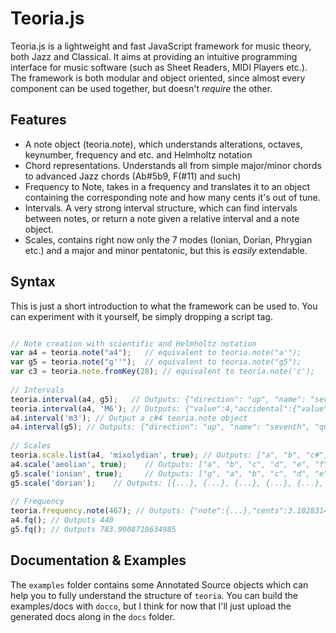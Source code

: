 Teoria.js
=========

Teoria.js is a lightweight and fast JavaScript framework for music theory, both Jazz and Classical. 
It aims at providing an intuitive programming interface for music software (such as Sheet Readers, MIDI Players etc.).
The framework is both modular and object oriented, since almost every component can be used together, but doesn't *require* the other.

Features
---------

 - A note object (teoria.note), which understands alterations, octaves, keynumber, frequency and etc. and Helmholtz notation
 - Chord representations. Understands all from simple major/minor chords to advanced Jazz chords (Ab#5b9, F(#11) and such)
 - Frequency to Note, takes in a frequency and translates it to an object containing the corresponding note and how many cents it's out of tune.
 - Intervals. A very strong interval structure, which can find intervals between notes, or return a note given a relative interval and a note object.
 - Scales, contains right now only the 7 modes (Ionian, Dorian, Phrygian etc.) and a major and minor pentatonic, but this is *easily* extendable.
 
Syntax
---------

This is just a short introduction to what the framework can be used to. You can experiment with it yourself, be simply dropping a script tag.

```javascript

// Note creation with scientific and Helmholtz notation
var a4 = teoria.note("a4");   // equivalent to teoria.note("a'");
var g5 = teoria.note("g''");  // equivalent to teoria.note("g5");
var c3 = teoria.note.fromKey(28); // equivalent to teoria.note('c');
    
// Intervals
teoria.interval(a4, g5);   // Outputs: {"direction": "up", "name": "seventh", "quality": "minor"}            -> A minor sevent
teoria.interval(a4, 'M6'); // Outputs: {"value":4,"accidental":{"value":1,"name":"#"},"name":"f","octave":5} -> F5#
a4.interval('m3'); // Output a c#4 teoria.note object
a4.interval(g5); // Outputs: {"direction": "up", "name": "seventh", "quality": "minor"} 
    
// Scales
teoria.scale.list(a4, 'mixolydian', true); // Outputs: ["a", "b", "c#", "d", "e", "f#", "g"]
a4.scale('aeolian', true);    // Outputs: ["a", "b", "c", "d", "e", "f", "g"]
g5.scale('ionian', true);     // Outputs: ["g", "a", "b", "c", "d", "e", "f#"]
g5.scale('dorian');    // Outputs: [{...}, {...}, {...}, {...}, {...}, {...}, {...}], an array of teoria.note objects
    
// Frequency
teoria.frequency.note(467); // Outputs: {"note":{...},"cents":3.1028314220028586} -> A4# a little out of tune.
a4.fq(); // Outputs 440
g5.fq(); // Outputs 783.9908719634985
```

Documentation & Examples
------------------------

The `examples` folder contains some Annotated Source objects which can help you to fully understand the structure of `teoria`.
You can build the examples/docs with `docco`, but I think for now that I'll just upload the generated docs along in the `docs` folder.